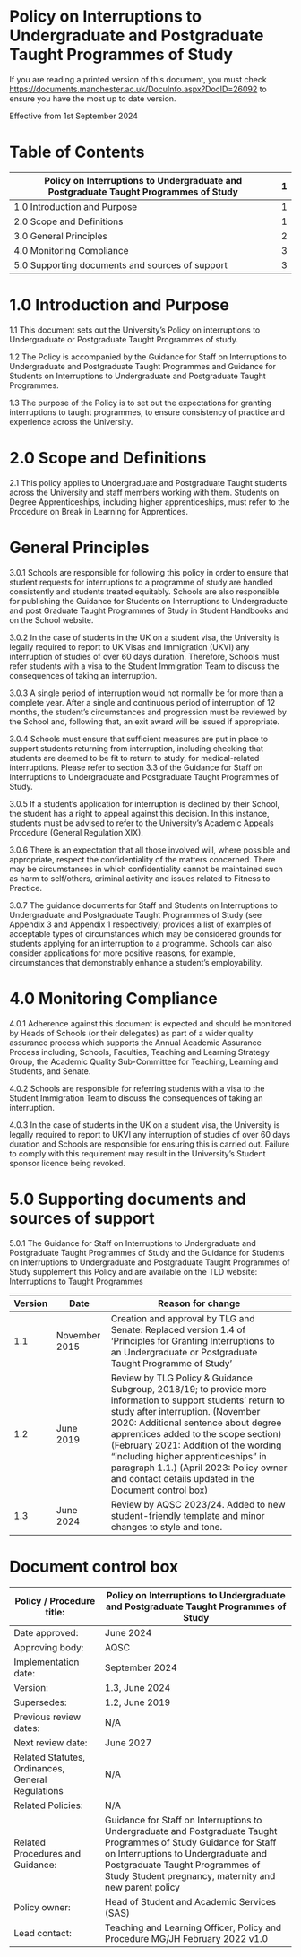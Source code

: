 # Policy on Interruptions to Undergraduate and Postgraduate Taught Programmes of Study

If you are reading a printed version of this document, you must check https://documents.manchester.ac.uk/DocuInfo.aspx?DocID=26092 to ensure you have the most up to date version.

Effective from 1st September 2024

# Table of Contents

|Policy on Interruptions to Undergraduate and Postgraduate Taught Programmes of Study|1|
|---|---|
|1.0 Introduction and Purpose|1|
|2.0 Scope and Definitions|1|
|3.0 General Principles|2|
|4.0 Monitoring Compliance|3|
|5.0 Supporting documents and sources of support|3|

# 1.0 Introduction and Purpose

1.1 This document sets out the University’s Policy on interruptions to Undergraduate or Postgraduate Taught Programmes of study.

1.2 The Policy is accompanied by the Guidance for Staff on Interruptions to Undergraduate and Postgraduate Taught Programmes and Guidance for Students on Interruptions to Undergraduate and Postgraduate Taught Programmes.

1.3 The purpose of the Policy is to set out the expectations for granting interruptions to taught programmes, to ensure consistency of practice and experience across the University.

# 2.0 Scope and Definitions

2.1 This policy applies to Undergraduate and Postgraduate Taught students across the University and staff members working with them. Students on Degree Apprenticeships, including higher apprenticeships, must refer to the Procedure on Break in Learning for Apprentices.
# General Principles

3.0.1 Schools are responsible for following this policy in order to ensure that student requests for interruptions to a programme of study are handled consistently and students treated equitably. Schools are also responsible for publishing the Guidance for Students on Interruptions to Undergraduate and post Graduate Taught Programmes of Study in Student Handbooks and on the School website.

3.0.2 In the case of students in the UK on a student visa, the University is legally required to report to UK Visas and Immigration (UKVI) any interruption of studies of over 60 days duration. Therefore, Schools must refer students with a visa to the Student Immigration Team to discuss the consequences of taking an interruption.

3.0.3 A single period of interruption would not normally be for more than a complete year. After a single and continuous period of interruption of 12 months, the student’s circumstances and progression must be reviewed by the School and, following that, an exit award will be issued if appropriate.

3.0.4 Schools must ensure that sufficient measures are put in place to support students returning from interruption, including checking that students are deemed to be fit to return to study, for medical-related interruptions. Please refer to section 3.3 of the Guidance for Staff on Interruptions to Undergraduate and Postgraduate Taught Programmes of Study.

3.0.5 If a student’s application for interruption is declined by their School, the student has a right to appeal against this decision. In this instance, students must be advised to refer to the University’s Academic Appeals Procedure (General Regulation XIX).

3.0.6 There is an expectation that all those involved will, where possible and appropriate, respect the confidentiality of the matters concerned. There may be circumstances in which confidentiality cannot be maintained such as harm to self/others, criminal activity and issues related to Fitness to Practice.

3.0.7 The guidance documents for Staff and Students on Interruptions to Undergraduate and Postgraduate Taught Programmes of Study (see Appendix 3 and Appendix 1 respectively) provides a list of examples of acceptable types of circumstances which may be considered grounds for students applying for an interruption to a programme. Schools can also consider applications for more positive reasons, for example, circumstances that demonstrably enhance a student’s employability.
# 4.0 Monitoring Compliance

4.0.1 Adherence against this document is expected and should be monitored by Heads of Schools (or their delegates) as part of a wider quality assurance process which supports the Annual Academic Assurance Process including, Schools, Faculties, Teaching and Learning Strategy Group, the Academic Quality Sub-Committee for Teaching, Learning and Students, and Senate.

4.0.2 Schools are responsible for referring students with a visa to the Student Immigration Team to discuss the consequences of taking an interruption.

4.0.3 In the case of students in the UK on a student visa, the University is legally required to report to UKVI any interruption of studies of over 60 days duration and Schools are responsible for ensuring this is carried out. Failure to comply with this requirement may result in the University’s Student sponsor licence being revoked.

# 5.0 Supporting documents and sources of support

5.0.1 The Guidance for Staff on Interruptions to Undergraduate and Postgraduate Taught Programmes of Study and the Guidance for Students on Interruptions to Undergraduate and Postgraduate Taught Programmes of Study supplement this Policy and are available on the TLD website: Interruptions to Taught Programmes

|Version|Date|Reason for change|
|---|---|---|
|1.1|November 2015|Creation and approval by TLG and Senate: Replaced version 1.4 of ‘Principles for Granting Interruptions to an Undergraduate or Postgraduate Taught Programme of Study’|
|1.2|June 2019|Review by TLG Policy & Guidance Subgroup, 2018/19; to provide more information to support students’ return to study after interruption. (November 2020: Additional sentence about degree apprentices added to the scope section) (February 2021: Addition of the wording “including higher apprenticeships” in paragraph 1.1.) (April 2023: Policy owner and contact details updated in the Document control box)|
|1.3|June 2024|Review by AQSC 2023/24. Added to new student-friendly template and minor changes to style and tone.|
# Document control box

|Policy / Procedure title:|Policy on Interruptions to Undergraduate and Postgraduate Taught Programmes of Study|
|---|---|
|Date approved:|June 2024|
|Approving body:|AQSC|
|Implementation date:|September 2024|
|Version:|1.3, June 2024|
|Supersedes:|1.2, June 2019|
|Previous review dates:|N/A|
|Next review date:|June 2027|
|Related Statutes, Ordinances, General Regulations|N/A|
|Related Policies:|N/A|
|Related Procedures and Guidance:|Guidance for Staff on Interruptions to Undergraduate and Postgraduate Taught Programmes of Study Guidance for Staff on Interruptions to Undergraduate and Postgraduate Taught Programmes of Study Student pregnancy, maternity and new parent policy|
|Policy owner:|Head of Student and Academic Services (SAS)|
|Lead contact:|Teaching and Learning Officer, Policy and Procedure MG/JH February 2022 v1.0|